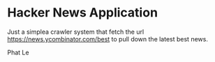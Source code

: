 # Hacker News Application

Just a simplea crawler system that fetch the url https://news.ycombinator.com/best to pull down the latest best news.

Phat Le
